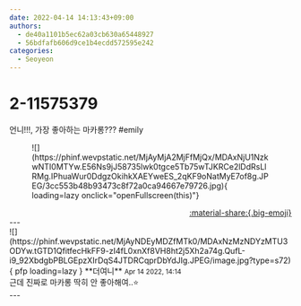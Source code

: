 ```yaml
---
date: 2022-04-14 14:13:43+09:00
authors:
  - de40a1101b5ec62a03cb630a65448927
  - 56bdfafb606d9ce1b4ecdd572595e242
categories:
  - Seoyeon
---
```


# 2-11575379

<div class="post-container" markdown="1">
<div class="content-container md-sidebar__scrollwrap" markdown="1">

언니!!!, 가장 좋아하는 마카롱??? \#emily 
<figure markdown="1">
![](https://phinf.wevpstatic.net/MjAyMjA2MjFfMjQx/MDAxNjU1NzkwNTI0MTYw.E56Ns9jJ58735lwk0tgce5Tb75wTJKRCe2lDdRsLlRMg.IPhuaWur0DdgzOkihkXAEYweES_2qKF9oNatMyE7of8g.JPEG/3cc553b48b93473c8f72a0ca94667e79726.jpg){ loading=lazy onclick="openFullscreen(this)"}
</figure>


</div>
</div>

<div style="text-align: right;" markdown="1">
<a href="https://weverse.io/fromis9/fanpost/2-11575379" style="text-align: right;">:material-share:{.big-emoji}</a>
</div>
---

<div class="comments-container md-sidebar__scrollwrap" markdown="1">
<div class="comment" markdown="1">
<div class='id-container' markdown="1">
![](https://phinf.wevpstatic.net/MjAyNDEyMDZfMTk0/MDAxNzMzNDYzMTU3ODYw.tGTD1QfitfecHkFF9-zI4fL0xnXf8VH8ht2j5Xh2a74g.QufL-i9_92XbdgbPBLGEpzXIrDqS4JTDRCqprDbYdJIg.JPEG/image.jpg?type=s72){ pfp loading=lazy }
**<span class="artist">더여니</span>** <small>Apr 14 2022, 14:14</small><br>
</div>
<div class='comment-body' markdown="1">
근데 진짜로 마카롱 딱히 안 좋아해여..⭐️
</div>
</div>
</div>
---

